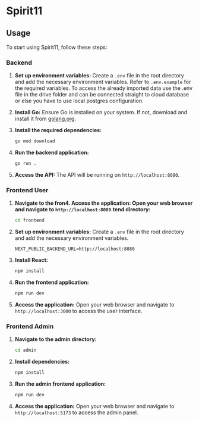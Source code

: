 # Spirit11
## Usage
To start using Spirit11, follow these steps:


### Backend
1. **Set up environment variables:**
    Create a `.env` file in the root directory and add the necessary environment variables. Refer to `.env.example` for the required variables. To access the already imported data use the .env file in the drive folder and can be connected straight to cloud database or else you have to use local postgres configuration.

2. **Install Go:**
    Ensure Go is installed on your system. If not, download and install it from [golang.org](https://golang.org/).

3. **Install the required dependencies:**
    ```bash
    go mod download
    ```

4. **Run the backend application:**
    ```bash
    go run .
    ```
5. **Access the API:**
    The API will be running on `http://localhost:8080`.

### Frontend User


1. **Navigate to the fron4. **Access the application:**
    Open your web browser and navigate to `http://localhost:8080`.tend directory:**
    ```bash
    cd frontend
    ```
2. **Set up environment variables:**
    Create a `.env` file in the root directory and add the necessary environment variables. 

    ```plaintext
    NEXT_PUBLIC_BACKEND_URL=http://localhost:8080
    ```

3. **Install React:**
    ```bash
    npm install
    ```

4. **Run the frontend application:**
    ```bash
    npm run dev
    ```

5. **Access the application:**
    Open your web browser and navigate to `http://localhost:3000` to access the user interface.

### Frontend Admin
1. **Navigate to the admin directory:**
    ```bash
    cd admin
    ```

2. **Install dependencies:**
    ```bash
    npm install
    ```

3. **Run the admin frontend application:**
    ```bash
    npm run dev
    ```

4. **Access the application:**
    Open your web browser and navigate to `http://localhost:5173` to access the admin panel.

